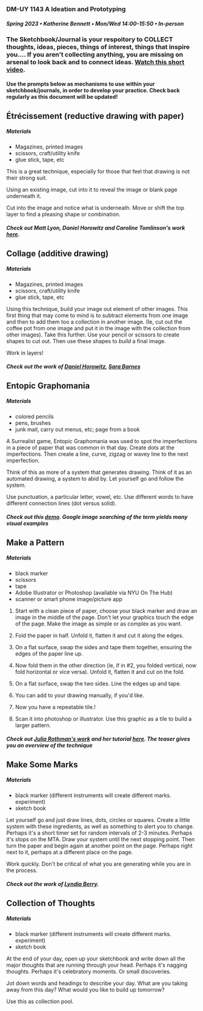 ### DM-UY 1143 A Ideation and Prototyping
##### Spring 2023 • Katherine Bennett • Mon/Wed 14:00-15:50 • In-person


### The Sketchbook/Journal is your respoitory to COLLECT thoughts, ideas, pieces, things of interest, things that inspire you.... If you aren't collecting anything, you are missing on arsenal to look back and to connect ideas. [Watch this short video](https://vimeo.com/223635321).



#### Use the prompts below as mechanisms to use within your sketchbook/journals, in order to develop your practice. Check back regularly as this document will be updated!



## Étrécissement (reductive drawing with paper)
##### Materials
* Magazines, printed images
* scissors, craft/utility knife
* glue stick, tape, etc

This is a great technique, especially for those that feel that drawing is not their strong suit.

Using an existing image, cut into it to reveal the image or blank page underneath it.

Cut into the image and notice what is underneath. Move or shift the top layer to find a pleasing shape or combination.

##### Check out Matt Lyon, Daniel Horowitz and Caroline Tomlinson's work [here](https://books.google.com/books?id=Ywo4AgAAQBAJ&pg=PA39&lpg=PA39&dq=matt+lyon+23january+2011&source=bl&ots=rvaWmKEKDL&sig=ACfU3U210SuXnlGkZMtH9d7cvuGrQ_Klkw&hl=en&sa=X&ved=2ahUKEwi5wM_d67voAhUVgnIEHWmyBmEQ6AEwAHoECAsQAQ#v=onepage&q=matt%20lyon%2023january%202011&f=false).







## Collage (additive drawing)
##### Materials
* Magazines, printed images
* scissors, craft/utility knife
* glue stick, tape, etc

Using this technique, build your image out element of other images. This first thing that may come to mind is to subtract elements from one image and then to add them too a collection in another image. (Ie, cut out the coffee pot from one image and put it in the image with the collection from other images). Take this further. Use your pencil or scissors to create shapes to cut out. Then use these shapes to _build_ a final image.

Work in layers!

##### Check out the work of [Daniel Horowitz](https://www.daniel-horowitz.com/365), [Sara Barnes](https://images.app.goo.gl/5m6vrNxVHx9cYXcZ7) 






## Entopic Graphomania 
##### Materials
* colored pencils
* pens, brushes
* junk mail, carry out menus, etc; page from a book

A Surrealist game, Entopic Graphomania was used to spot the imperfections in a piece of paper that was common in that day. Create dots at the imperfections. Then create a line, curve, zigzag or wavey line to the next imperfection.

Think of this as more of a system that generates drawing. Think of it as an automated drawing, a system to abid by. Let yourself go and follow the system.

Use punctuation, a particular letter, vowel, etc. Use different words to have different connection lines (dot versus solid). 


##### Check out this [demo](https://markmakingexercises.com/entopic-graphomania/). Google image searching of the term yields many visual examples







## Make a Pattern
##### Materials
* black marker
* scissors
* tape
* Adobe Illustrator or Photoshop (available via NYU On The Hub)
* scanner or smart phone image/picture app

1. Start with a clean piece of paper, choose your black marker and draw an image in the middle of the page. Don't let your graphics touch the edge of the page. Make the image as simple or as complex as you want.

2. Fold the paper in half. Unfold it, flatten it and cut it along the edges.

3. On a flat surface, swap the sides and tape them together, ensuring the edges of the paper line up.

4. Now fold them in the other direction (ie, if in #2, you folded vertical, now fold horizontal or vice versa). Unfold it, flatten it and cut on the fold.

5. On a flat surface, swap the two sides. Line the edges up and tape.

6. You can add to your drawing manually, if you'd like.

7. Now you have a repeatable tile.!

8. Scan it into photoshop or illustrator. Use this graphic as a tile to build a larger pattern.


##### Check out [Julia Rothman's work](https://www.juliarothman.com/patterns-1) and her tutorial [here](https://www.skillshare.com/classes/Illustrating-Patterns-Creating-Hand-Drawn-Wallpaper/112402133). The teaser gives you an overview of the technique





## Make Some Marks
##### Materials
* black marker (different instruments will create different marks. experiment)
* sketch book

Let yourself go and just draw lines, dots, circles or squares. Create a little system with these ingredients, as well as something to alert you to change. Perhaps it's a short timer set for random intervals of 2-3 minutes. Perhaps it's stops on the MTA. Draw your system until the next stopping point. Then turn the paper and begin again at another point on the page. Perhaps right next to it, perhaps at a different place on the page. 

Work quickly. Don't be critical of what you are generating while you are in the process. 

##### Check out the work of [Lyndia Berry](https://www.barclayagency.com/speakers/lynda-barry/).






## Collection of Thoughts
##### Materials
* black marker (different instruments will create different marks. experiment)
* sketch book

At the end of your day, open up your sketchbook and write down all the major thoughts that are running through your head. Perhaps it's nagging thoughts. Perhaps it's celebratory moments. Or small discoveries.

Jot down words and headings to describe your day. What are you taking away from this day? What would you like to build up tomorrow?

Use this as collection pool.